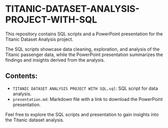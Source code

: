 # TITANIC-DATASET-ANALYSIS-PROJECT-WITH-SQL

This repository contains SQL scripts and a PowerPoint presentation for the Titanic Dataset Analysis project. 

The SQL scripts showcase data cleaning, exploration, and analysis of the Titanic passenger data, while the PowerPoint presentation summarizes the findings and insights derived from the analysis.

## Contents:

- `TITANIC DATASET ANALYSIS PROJECT WITH SQL.sql`: SQL script for data analysis.
- `presentation.md`: Markdown file with a link to download the PowerPoint presentation.

Feel free to explore the SQL scripts and presentation to gain insights into the Titanic dataset analysis.
